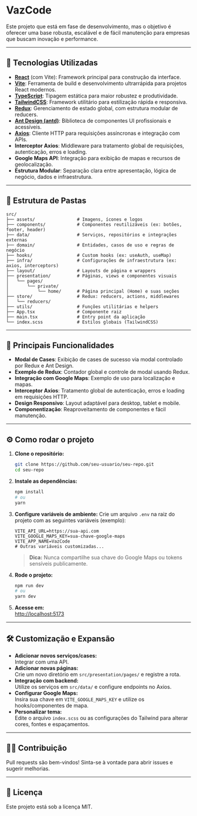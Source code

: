 # VazCode

Este projeto que está em fase de desenvolvimento, mas o objetivo é oferecer uma base robusta, escalável e de fácil manutenção para empresas que buscam inovação e performance.

---

## 🚀 Tecnologias Utilizadas

- **[React](https://reactjs.org/)** (com Vite): Framework principal para construção da interface.
- **[Vite](https://vitejs.dev/)**: Ferramenta de build e desenvolvimento ultrarrápida para projetos React modernos.
- **[TypeScript](https://www.typescriptlang.org/)**: Tipagem estática para maior robustez e produtividade.
- **[TailwindCSS](https://tailwindcss.com/)**: Framework utilitário para estilização rápida e responsiva.
- **[Redux](https://redux.js.org/)**: Gerenciamento de estado global, com estrutura modular de reducers.
- **[Ant Design (antd)](https://ant.design/)**: Biblioteca de componentes UI profissionais e acessíveis.
- **[Axios](https://axios-http.com/)**: Cliente HTTP para requisições assíncronas e integração com APIs.
- **Interceptor Axios**: Middleware para tratamento global de requisições, autenticação, erros e loading.
- **Google Maps API**: Integração para exibição de mapas e recursos de geolocalização.
- **Estrutura Modular**: Separação clara entre apresentação, lógica de negócio, dados e infraestrutura.

---

## 📁 Estrutura de Pastas

```
src/
├── assets/                # Imagens, ícones e logos
├── components/            # Componentes reutilizáveis (ex: botões, footer, header)
├── data/                  # Serviços, repositórios e integrações externas
├── domain/                # Entidades, casos de uso e regras de negócio
├── hooks/                 # Custom hooks (ex: useAuth, useMap)
├── infra/                 # Configurações de infraestrutura (ex: axios, interceptors)
├── layout/                # Layouts de página e wrappers
├── presentation/          # Páginas, views e componentes visuais
│   └── pages/
│       └── private/
│           └── home/      # Página principal (Home) e suas seções
├── store/                 # Redux: reducers, actions, middlewares
│   └── reducers/
├── utils/                 # Funções utilitárias e helpers
├── App.tsx                # Componente raiz
├── main.tsx               # Entry point da aplicação
└── index.scss             # Estilos globais (TailwindCSS)
```

---

## 🧩 Principais Funcionalidades

- **Modal de Cases**: Exibição de cases de sucesso via modal controlado por Redux e Ant Design.
- **Exemplo de Redux**: Contador global e controle de modal usando Redux.
- **Integração com Google Maps**: Exemplo de uso para localização e mapas.
- **Interceptor Axios**: Tratamento global de autenticação, erros e loading em requisições HTTP.
- **Design Responsivo**: Layout adaptável para desktop, tablet e mobile.
- **Componentização**: Reaproveitamento de componentes e fácil manutenção.

---

## ⚙️ Como rodar o projeto

1. **Clone o repositório:**
   ```bash
   git clone https://github.com/seu-usuario/seu-repo.git
   cd seu-repo
   ```

2. **Instale as dependências:**
   ```bash
   npm install
   # ou
   yarn
   ```

3. **Configure variáveis de ambiente:**
   Crie um arquivo `.env` na raiz do projeto com as seguintes variáveis (exemplo):
   ```env
   VITE_API_URL=https://sua-api.com
   VITE_GOOGLE_MAPS_KEY=sua-chave-google-maps
   VITE_APP_NAME=VazCode
   # Outras variáveis customizadas...
   ```

   > **Dica:** Nunca compartilhe sua chave do Google Maps ou tokens sensíveis publicamente.

4. **Rode o projeto:**
   ```bash
   npm run dev
   # ou
   yarn dev
   ```

5. **Acesse em:**  
   [http://localhost:5173](http://localhost:5173)

---

## 🛠️ Customização e Expansão

- **Adicionar novos serviços/cases:**  
  Integrar com uma API.
- **Adicionar novas páginas:**  
  Crie um novo diretório em `src/presentation/pages/` e registre a rota.
- **Integração com backend:**  
  Utilize os serviços em `src/data/` e configure endpoints no Axios.
- **Configurar Google Maps:**  
  Insira sua chave em `VITE_GOOGLE_MAPS_KEY` e utilize os hooks/componentes de mapa.
- **Personalizar tema:**  
  Edite o arquivo `index.scss` ou as configurações do Tailwind para alterar cores, fontes e espaçamentos.

---

## 👨‍💻 Contribuição

Pull requests são bem-vindos! Sinta-se à vontade para abrir issues e sugerir melhorias.

---

## 📄 Licença

Este projeto está sob a licença MIT.
